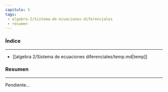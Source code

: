 ```yaml
---
capitulo: 5
tags: 
 - algebra-2/Sistema-de-ecuaciones-diferenciales
 - resumen
---
```

### Índice 
---
* [[algebra 2/Sistema de ecuaciones diferenciales/temp.md|temp]]

### Resumen
---
Pendiente...